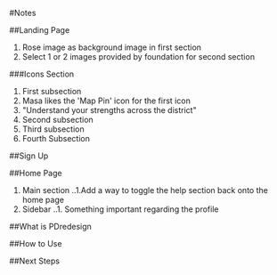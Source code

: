 #Notes

##Landing Page
1. Rose image as background image in first section
2. Select 1 or 2 images provided by foundation for second section

###Icons Section
1. First subsection
 1. Masa likes the 'Map Pin' icon for the first icon
 2. "Understand your strengths across the district"
2. Second subsection
3. Third subsection
4. Fourth Subsection


##Sign Up

##Home Page
1. Main section 
..1.Add a way to toggle the help section back onto the home page
2. Sidebar
..1. Something important regarding the profile

##What is PDredesign

##How to Use

##Next Steps

